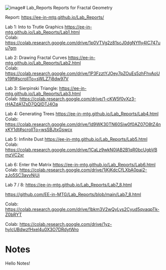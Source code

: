 ![image](https://github.com/user-attachments/assets/775e0fef-d836-46b6-938b-d965bbb2a613)# Lab_Reports
Reports for Fractal Geometry 



Report: https://ee-in-mtg.github.io/Lab_Reports/

Lab 1: Into to Trutle Graphics https://ee-in-mtg.github.io/Lab_Reports/Lab1.html        
   Colab:  https://colab.research.google.com/drive/1p0VTVg2z81scJ0dgNYfly4IC747uu7gm

Lab 2: Drawing Fractal Curves https://ee-in-mtg.github.io/Lab_Reports/Lab2.html   
   Colab: https://colab.research.google.com/drive/1P3FzztYJOey7pZOuEs5zhFhvAoUv19ft#scrollTo=sWLZ7j8dw97V

Lab 3: Sierpinski Triangle: https://ee-in-mtg.github.io/Lab_Reports/Lab3.html   
   Colab: https://colab.research.google.com/drive/1-cKW5f0vXz3-rHAZdA1ZsD7QQIDTJ4Oa
        
Lab 4: Generating Trees https://ee-in-mtg.github.io/Lab_Reports/Lab4.html          
   Colab: https://colab.research.google.com/drive/1d9WK30TN60Siw0f0AZ07O8tZ4nxKY1dt#scrollTo=wsSBJtxGswcx

Lab 5: Infinite Dust  https://ee-in-mtg.github.io/Lab_Reports/Lab5.html             
   Colab: https://colab.research.google.com/drive/1CaLz9wkN0lAB2B1qR0bcUgbVBmzVC2xr
   
Lab 6: Enter the Matrix https://ee-in-mtg.github.io/Lab_Reports/Lab6.html          
   Colab: https://colab.research.google.com/drive/1jKjKdcCfLXbA0pai2-zJo5SC3ayvNjUi

Lab 7 / 8: 
https://ee-in-mtg.github.io/Lab_Reports/Lab7_8.html

https://github.com/EE-in-MTG/Lab_Reports/blob/main/Lab7_8.html

   Colab: https://colab.research.google.com/drive/1bkm3V2wQyLys2Cyud5qvaqpTk-Z0bRYT
   
   Colab: https://colab.research.google.com/drive/1yz-hylcUBdwzfHxel4u0X3O7DRdytWro

 



# Notes
Hello Notes!
